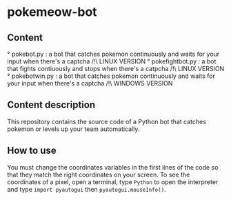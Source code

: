 # pokemeow-bot

## Content
° pokebot.py : a bot that catches pokemon continuously and waits for your input when there's a captcha /!\ LINUX VERSION
° pokefightbot.py : a bot that fights contiuously and stops when there's a catpcha /!\ LINUX VERSION
° pokebotwin.py : a bot that catches pokemon continuously and waits for your input when there's a captcha /!\ WINDOWS VERSION

## Content description
This repository contains the source code of a Python bot that catches pokemon or levels up your team automatically.

## How to use
You must change the coordinates variables in the first lines of the code so that they match the right coordinates on your screen. To see the coordinates of a pixel, open a terminal, type `Python` to open the interpreter and type `import pyautogui` then `pyautogui.mouseInfo()`.
